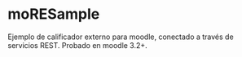 # moRESample
Ejemplo de calificador externo para moodle, conectado a través de servicios REST. Probado en moodle 3.2+.